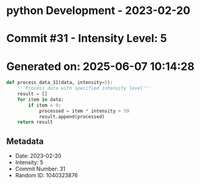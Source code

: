 ﻿# python Development - 2023-02-20
# Commit #31 - Intensity Level: 5
# Generated on: 2025-06-07 10:14:28
```python
def process_data_31(data, intensity=5):
    '''Process data with specified intensity level'''
    result = []
    for item in data:
        if item > 0:
            processed = item * intensity + 59
            result.append(processed)
    return result
```
## Metadata
- Date: 2023-02-20
- Intensity: 5
- Commit Number: 31
- Random ID: 1040323876

